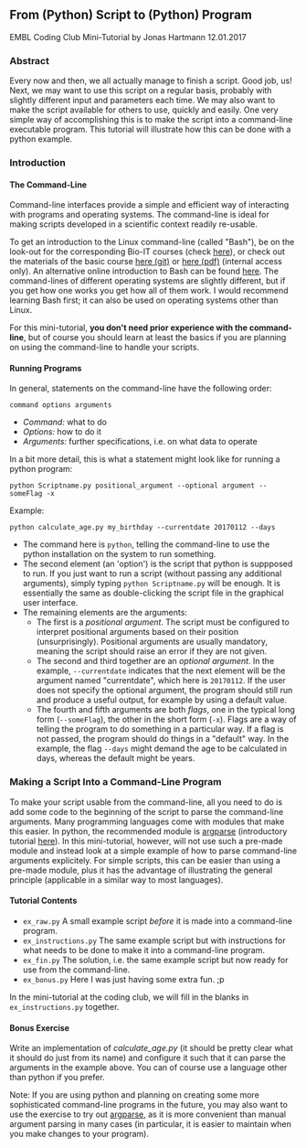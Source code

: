 ## From (Python) Script to (Python) Program
EMBL Coding Club Mini-Tutorial
by Jonas Hartmann
12.01.2017

### Abstract
Every now and then, we all actually manage to finish a script. Good job, us! Next, we may want to use this script on a regular basis, probably with slightly different input and parameters each time. We may also want to make the script available for others to use, quickly and easily. One very simple way of accomplishing this is to make the script into a command-line executable program. This tutorial will illustrate how this can be done with a python example.


### Introduction

#### The Command-Line
Command-line interfaces provide a simple and efficient way of interacting with programs and operating systems. The command-line is ideal for making scripts developed in a scientific context readily re-usable.

To get an introduction to the Linux command-line (called "Bash"), be on the look-out for the corresponding Bio-IT courses (check [here](https://bio-it.embl.de/events/)), or check out the materials of the basic course [here (git)](https://git.embl.de/dinkel/linuxcommandline/tree/master/linux_beginner) or [here (pdf)](https://git.embl.de/dinkel/linuxcommandline/raw/master/linux_beginner/_build/latex/IntroductiontotheLinuxCommandline.pdf) (internal access only). An alternative online introduction to Bash can be found [here](http://linuxcommand.org/). The command-lines of different operating systems are slightly different, but if you get how one works you get how all of them work. I would recommend learning Bash first; it can also be used on operating systems other than Linux.

For this mini-tutorial, **you don't need prior experience with the command-line**, but of course you should learn at least the basics if you are planning on using the command-line to handle your scripts.


#### Running Programs

In general, statements on the command-line have the following order:

```command options arguments```

- *Command:* what to do
- *Options:* how to do it
- *Arguments:* further specifications, i.e. on what data to operate

In a bit more detail, this is what a statement might look like for running a python program:

```python Scriptname.py positional_argument --optional argument --someFlag -x```

Example:

```python calculate_age.py my_birthday --currentdate 20170112 --days```

- The command here is `python`, telling the command-line to use the python installation on the system to run something.
- The second element (an 'option') is the script that python is suppposed to run. If you just want to run a script (without passing any additional arguments), simply typing ```python Scriptname.py``` will be enough. It is essentially the same as double-clicking the script file in the graphical user interface.
- The remaining elements are the arguments:
	- The first is a *positional argument*. The script must be configured to interpret positional arguments based on their position (unsurprisingly). Positional arguments are usually mandatory, meaning the script should raise an error if they are not given.
	- The second and third together are an *optional argument*. In the example, `--currentdate` indicates that the next element will be the argument named "currentdate", which here is `20170112`. If the user does not specify the optional argument, the program should still run and produce a useful output, for example by using a default value.
	- The fourth and fifth arguments are both *flags*, one in the typical long form (`--someFlag`), the other in the short form (`-x`). Flags are a way of telling the program to do something in a particular way. If a flag is not passed, the program should do things in a "default" way. In the example, the flag `--days` might demand the age to be calculated in days, whereas the default might be years.


### Making a Script Into a Command-Line Program
To make your script usable from the command-line, all you need to do is add some code to the beginning of the script to parse the command-line arguments. Many programming languages come with modules that make this easier. In python, the recommended module is [argparse](https://docs.python.org/3/library/argparse.html) (introductory tutorial [here](https://docs.python.org/3/howto/argparse.html#id1)). In this mini-tutorial, however, will not use such a pre-made module and instead look at a simple example of how to parse command-line arguments explicitely. For simple scripts, this can be easier than using a pre-made module, plus it has the advantage of illustrating the general principle (applicable in a similar way to most languages).


#### Tutorial Contents
- `ex_raw.py` A small example script *before* it is made into a command-line program.
- `ex_instructions.py` The same example script but with instructions for what needs to be done to make it into a command-line program.
- `ex_fin.py` The solution, i.e. the same example script but now ready for use from the command-line.
- `ex_bonus.py` Here I was just having some extra fun. ;p

In the mini-tutorial at the coding club, we will fill in the blanks in `ex_instructions.py` together.


#### Bonus Exercise
Write an implementation of *calculate_age.py* (it should be pretty clear what it should do just from its name) and configure it such that it can parse the arguments in the example above. You can of course use a language other than python if you prefer.

Note: If you are using python and planning on creating some more sophisticated command-line programs in the future, you may also want to use the exercise to try out [argparse](https://docs.python.org/3/library/argparse.html), as it is more convenient than manual argument parsing in many cases (in particular, it is easier to maintain when you make changes to your program).

